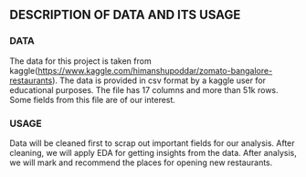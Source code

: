 
## DESCRIPTION OF DATA AND ITS USAGE

### DATA 

The data for this project is taken from kaggle(https://www.kaggle.com/himanshupoddar/zomato-bangalore-restaurants). The data is provided in csv format by a kaggle user for educational purposes. The file has 17 columns and more than 51k rows. Some fields from this file are of our interest.

### USAGE

Data will be cleaned first to scrap out important fields for our analysis. After cleaning, we will apply EDA for getting insights from the data. After analysis, we will mark and recommend the places for opening new restaurants.  
